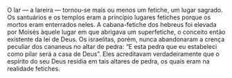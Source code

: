 ﻿O lar — a lareira — tornou-se mais ou menos um fetiche, um lugar sagrado. Os santuários e os templos eram a princípio lugares fetiches porque os mortos eram enterrados neles. A cabana-fetiche dos hebreus foi elevada por Moisés àquele lugar em que abrigava um superfetiche, o conceito então existente da lei de Deus. Os israelitas, porém, nunca abandonaram a crença peculiar dos cananeus no altar de pedra: “E esta pedra que eu estabeleci como pilar será a casa de Deus”. Eles acreditavam verdadeiramente que o espírito do seu Deus residia em tais altares de pedra, os quais eram na realidade fetiches.